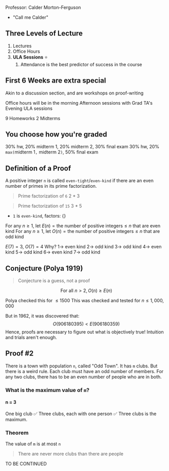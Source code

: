 Professor: Calder Morton-Ferguson
- "Call me Calder"

## Three Levels of Lecture
1. Lectures
2. Office Hours
3. **ULA Sessions** ⭐
	1. Attendance is the best predictor of success in the course

## First 6 Weeks are extra special
Akin to a discussion section, and are workshops on proof-writing

Office hours will be in the morning
Afternoon sessions with Grad TA's
Evening ULA sessions

9 Homeworks
2 Midterms

## You choose how you're graded
30% hw, 20% midterm 1, 20% midterm 2, 30% final exam
30% hw, 20% `max(`midterm 1`,` midterm 2`)`, 50% final exam

## Definition of a Proof
A positive integer `n` is called `even-tight`/`even-kind` if there are an even number of primes in its prime factorization.

> Prime factorization of `6`
> 2 * 3

> Prime factorization of `15`
> 3 * 5

* `1` is `even-kind`, factors: {}

For any $n\geq1$, let $E(n)=\text{the number of positive integers} \leq n$ that are even kind
For any $n\geq1$, let $O(n)=\text{the number of positive integers} \leq n$ that are odd kind

$E(7)=3$, $O(7)=4$
Why?
$1\to$ even kind
$2\to$ odd kind
$3\to$ odd kind
$4\to$ even kind
$5\to$ odd kind
$6\to$ even kind
$7\to$ odd kind

## Conjecture (Polya 1919)
> Conjecture is a guess, not a proof

$$
\text{For all } n>2, O(n)\geq E(n)
$$

Polya checked this for $\leq1500$
This was checked and tested for $n\leq1,000,000$

But in 1962, it was discovered that:
$$
O(906180395) < E(906180359)
$$
Hence, proofs are necessary to figure out what is objectively true! Intuition and trials aren't enough.
## Proof #2

There is a town with population `n`, called "Odd Town". It has `m` clubs.
But there is a weird rule. Each club must have an odd number of members. For any two clubs, there has to be an even number of people who are in both.
### What is the maximum value of `m`?

#### n = 3
One big club ✅
Three clubs, each with one person ✅
Three clubs is the maximum.

### Theorem
The value of `m` is at most `n` 
> There are never more clubs than there are people

TO BE CONTINUED

